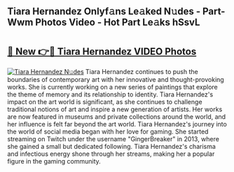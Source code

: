 ## Tiara Hernandez Onlyf𝚊ns Le𝚊ked N𝚞des - Part-Wwm Photos Video - Hot Part Le𝚊ks hSsvL

# <h2><a href="http://ab50385.deff.icu/?id=Tiara+Hernandez">🔗 New 👉🔴 Tiara Hernandez VIDEO Photos</a></h2>

[![Tiara Hernandez N𝚞des](https://i.imgur.com/rIISA9y.gif)](http://ab50385.deff.icu/?id=Tiara+Hernandez)
Tiara Hernandez continues to push the boundaries of contemporary art with her innovative and thought-provoking works. She is currently working on a new series of paintings that explore the theme of memory and its relationship to identity. Tiara Hernandez's impact on the art world is significant, as she continues to challenge traditional notions of art and inspire a new generation of artists. Her works are now featured in museums and private collections around the world, and her influence is felt far beyond the art world. Tiara Hernandez's journey into the world of social media began with her love for gaming. She started streaming on Twitch under the username "GingerBreaker" in 2013, where she gained a small but dedicated following. Tiara Hernandez's charisma and infectious energy shone through her streams, making her a popular figure in the gaming community.

